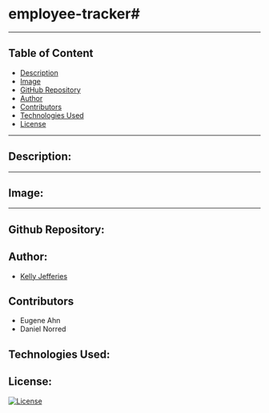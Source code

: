# employee-tracker#
-------

## Table of Content

- [Description](#description)
- [Image](#image)
- [GitHub Repository](#github-repository)
- [Author](#author)  
- [Contributors](#contributors)
- [Technologies Used](#technologies-used) 
- [License](#license)

-------
## Description:  

<!-- The Note Taker (TNT) is an application that can be used to write and save notes. This application uses an Express.js back end and will save and retrieve note data from a JSON file. -->

-------
## Image:

<!-- ![Image of deployed Employee Tracker page](./assets/images/note-taker.jpg) -->

----
## Github Repository:

<!-- - [Github Repository for Employee Tracker](https://github.com/ksjefferies/note-taker)
- [Heroku Deployment](https://note-taker-2022-3.herokuapp.com/) -->

## Author:

- [Kelly Jefferies](https://github.com/ksjefferies)

## Contributors

- Eugene Ahn
- Daniel Norred

## Technologies Used:
<!-- - Javascript
- HTML / CSS
- Node
- [Express.js](https://expressjs.com/)
- [UUID](https://www.npmjs.com/package/uuid) -->

## License:

[![License](https://img.shields.io/badge/License-MIT%20License-Green)](http://choosealicense.com/licenses/mit/)